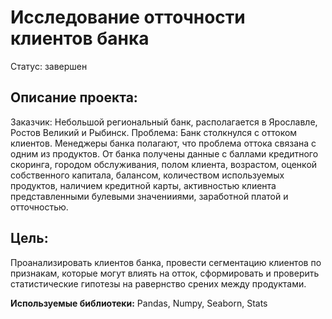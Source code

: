 # Исследование отточности клиентов банка
Статус: завершен

## Описание проекта:

Заказчик: Небольшой региональный банк, располагается в Ярославле, Ростов Великий и Рыбинск.
Проблема: Банк столкнулся с оттоком клиентов. Менеджеры банка полагают, что проблема оттока связана с одним из продуктов. 
От банка получены данные с баллами кредитного скоринга, городом обслуживания, полом клиента, возрастом, оценкой собственного капитала, балансом, количеством используемых продуктов, наличием кредитной карты, активностью клиента представленными булевыми значенииями, заработной платой и отточностью.

## Цель:

Проанализировать клиентов банка, провести сегментацию клиентов по признакам, которые могут влиять на отток, сформировать и проверить статистические гипотезы на равернство срених между продуктами.

**Используемые библиотеки:** Pandas, Numpy, Seaborn, Stats
